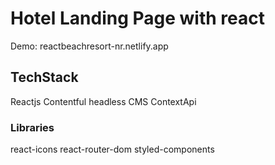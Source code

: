 # Hotel Landing Page with react
Demo: reactbeachresort-nr.netlify.app
## TechStack
Reactjs
Contentful headless CMS
ContextApi

### Libraries
react-icons
react-router-dom
styled-components